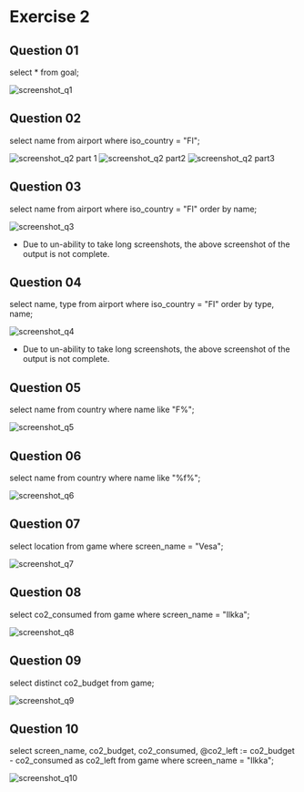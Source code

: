 # Exercise 2

## Question 01
select * from goal;

![screenshot_q1](ex2_q1.png)

## Question 02
select name
from airport
where iso_country = "FI";

![screenshot_q2 part 1](ex2_q2-1.png)
![screenshot_q2 part2](ex2_q2-2.png)
![screenshot_q2 part3](ex2_q2-3.png)

## Question 03
select name
from airport
where iso_country = "FI"
order by name;

![screenshot_q3](ex2_q3.png)
- Due to un-ability to take long screenshots, the above screenshot of the output is not complete.

## Question 04
select name, type
from airport
where iso_country = "FI"
order by type, name;

![screenshot_q4](ex2_q4.png)
- Due to un-ability to take long 
screenshots, the above screenshot of the 
output is not complete.

## Question 05
select name
from country
where name like "F%";

![screenshot_q5](ex2_q5.png)

## Question 06
select name
from country
where name like "%f%";

![screenshot_q6](ex2_q6.png)

## Question 07
select location
from game
where screen_name = "Vesa";

![screenshot_q7](ex2_q7.png)

## Question 08
select co2_consumed
from game
where screen_name = "Ilkka";

![screenshot_q8](ex2_q8.png)

## Question 09
select distinct co2_budget
from game;

![screenshot_q9](ex2_q9.png)

## Question 10
select screen_name, 
co2_budget, 
co2_consumed, 
@co2_left := co2_budget - co2_consumed as co2_left 
from game 
where screen_name = "Ilkka";

![screenshot_q10](ex2_q10.png)